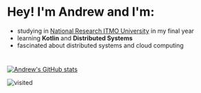 # Hey! I'm Andrew and I'm: 
- studying in [National Research ITMO University](https://en.itmo.ru/en/) in my final year
- learning **Kotlin** and **Distributed Systems**
- fascinated about distributed systems and cloud computing
#
[![Andrew's GitHub stats](https://github-readme-stats.vercel.app/api?username=AndrewZzz24&count_private=true&show_icons=true&theme=nord)]()

![visited](https://komarev.com/ghpvc/?username=AndrewZzz24&label=VISITED+ME:&style=flat&color=blue)
























<!-- <div align="center">
   <img src="https://github-readme-stats.vercel.app/api?username=AndrewZzz24&count_private=true&show_icons=true&theme=nord&include_all_commits=true" />
   <img src=-
   <img src="https://github-readme-stats.vercel.app/api/top-langs/?username=AndrewZzz24&layout=compact&theme=nord&count_private=true&include_all_commits=true" />
</div> -->

<!-- [![Top Langs](https://github-readme-stats.vercel.app/api/top-langs/?username=AndrewZzz24&layout=compact&theme=nord&count_private=true)]()
- 🔭 I’m currently working on Python Java and C++ projects
- 🌱 I’m currently learning Java and Python Advanced
- 👯 I’m looking to collaborate on any interesting projects! Feel free to contact me (tg: @zxcvbnm1010101)!
- 💬 Ask me about anything you want to know!
- 📫 How to reach me: tg: @zxcvbnm1010101
- ⚡ Fun fact: Obsessed with C++ :) -->
<!--
**AndrewZzz24/AndrewZzz24** is a ✨ _special_ ✨ repository because its `README.md` (this file) appears on your GitHub profile.

Here are some ideas to get you started:
👨‍🎓
- 🔭 I’m currently working on ...
- 🌱 I’m currently learning Java and Python Advanced
- 👯 I’m looking to collaborate on any interesting projects! Feel free to contact me (tg: @zxcvbnm1010101)!
- 💬 Ask me about ...
- 📫 How to reach me: tg: @zxcvbnm1010101
- ⚡ Fun fact: Obsessed with C++ :)
-->
